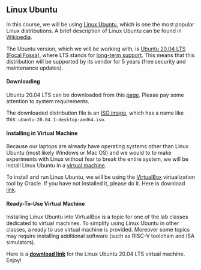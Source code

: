 Linux Ubuntu
---

In this course, we will be using [Linux Ubuntu](https://ubuntu.com), which is one the most popular Linux distributions.
A brief description of Linux Ubuntu can be found in [Wikipedia](https://en.wikipedia.org/wiki/Ubuntu).

The Ubuntu version, which we will be working with,
is [Ubuntu 20.04 LTS (Focal Fossa)](https://en.wikipedia.org/wiki/Ubuntu_version_history#2004),
where LTS stands for [long-term support](https://en.wikipedia.org/wiki/Long-term_support).
This means that this distribution will be supported by its vendor for 5 years (free security and maintenance updates).

#### Downloading

Ubuntu 20.04 LTS can be downloaded from this [page](https://ubuntu.com/download/desktop).
Please pay some attention to system requirements.

The downloaded distribution file is an [ISO image](https://en.wikipedia.org/wiki/ISO_image),
which has a name like this: `ubuntu-20.04.1-desktop-amd64.iso`.

#### Installing in Virtual Machine

Because our laptops are already have operating systems other than Linux Ubuntu (most likely Windows or Mac OS)
and we would to to make experiments with Linux without fear to break the entire system,
we will be install Linux Ubuntu in a [virtual machine](https://en.wikipedia.org/wiki/Virtual_machine).

To install and run Linux Ubuntu,
we will be using the [VirtualBox](https://en.wikipedia.org/wiki/VirtualBox) virtualization tool by Oracle.
If you have not installed it, please do it. Here is download [link](https://www.virtualbox.org/wiki/Downloads).

#### Ready-To-Use Virtual Machine

Installing Linux Ubuntu into VirtualBox is a topic for one of the lab classes dedicated to virtual machines.
To simplify using Linux Ubuntu in other classes, a ready to use virtual machine is provided.
Moreover some topics may require installing additional software (such as RISC-V toolchain and ISA simulators).

Here is a __[download link](TODO)__ for the Linux Ubuntu 20.04 LTS virtual machine. Enjoy!
